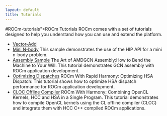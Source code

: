 ```yaml
---
layout: default
title: Tutorials
---
```


#ROCm-tutorials">ROCm Tutorials
ROCm comes with a set of tutorials designed to help you understand how you can use and extend the platform.

* [Vector-Add](https://github.com/GPUOpen-ProfessionalCompute-Tools/HIP-Examples/tree/master/vectorAdd)
* [Mini N-body](https://github.com/GPUOpen-ProfessionalCompute-Tools/HIP-Examples/tree/master/mini-nbody)
This sample demonstrates the use of the HIP API for a mini n-body problem.
* [Assembly Sample](GCN_asm_tutorial.html) The Art of AMDGCN Assembly:How to Bend the Machine to Your Will.  This tutorial demonstrates GCN assembly with ROCm application development.
* [Optimizing Dispatches](optimize_dispatch.html) ROCm With Rapid Harmony: Optimizing HSA Dispatch: This tutorial shows how to optimize HSA dispatch performance for ROCm application development.
* [CLOC Offline Compiler](rocncloc.html) ROCm With Harmony: Combining OpenCL Kernels, HCC and HSA in a Single Program. This tutorial demonstrates how to compile OpenCL kernels using the CL offline compiler (CLOC) and integrate them with HCC C++ compiled ROCm applications.

